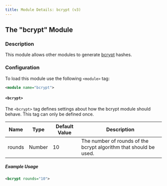 ```yaml
---
title: Module Details: bcrypt (v3)
---
```


## The "bcrypt" Module

### Description

This module allows other modules to generate [bcrypt](https://en.wikipedia.org/wiki/bcrypt) hashes.

### Configuration

To load this module use the following `<module>` tag:

```xml
<module name="bcrypt">
```

#### `<bcrypt>`

The `<bcrypt>` tag defines settings about how the bcrypt module should behave. This tag can only be defined once.

Name   | Type   | Default Value | Description
------ | ------ | ------------- | -----------
rounds | Number | 10            | The number of rounds of the bcrypt algorithm that should be used.

##### Example Usage

```xml
<bcrypt rounds="10">
```
